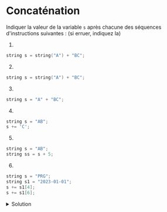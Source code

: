 # Concaténation 

Indiquer la valeur de la variable `s` après chacune des séquences d'instructions suivantes : (si erruer, indiquez la)


1. 
~~~cpp
string s = string("A") + "BC";
~~~

2. 
~~~cpp
string s = string("A") + "BC";
~~~

3. 
~~~cpp
string s = "A" + "BC";
~~~

4. 
~~~cpp
string s = "AB";
s += 'C';
~~~

5. 
~~~cpp
string s = "AB";
string ss = s + 5;
~~~
    
6. 
~~~cpp
string s = "PRG";
string s1 = "2023-01-01";
s += s1[4]; 
s += s1[6];
~~~

<details>
<summary>Solution</summary>

1. ABC
2. ABC
3. erruer
4. ABC
5. erreur
6. PRG-1
   
   



</details>